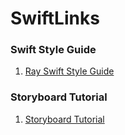 # SwiftLinks

### Swift Style Guide
1. [Ray Swift Style Guide](https://github.com/raywenderlich/swift-style-guide/blob/master/README.markdown#prose)


### Storyboard Tutorial
1. [Storyboard Tutorial](https://www.raywenderlich.com/160521/storyboards-tutorial-ios-11-part-1)
